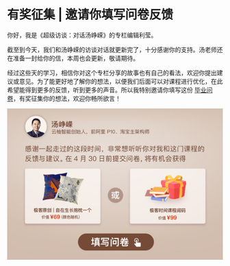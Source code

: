 # 有奖征集 | 邀请你填写问卷反馈
你好，我是《超级访谈：对话汤峥嵘》的专栏编辑利莹。

截至到今天，我们和汤峥嵘的访谈对话就更新完了，十分感谢你的支持。汤老师还在准备一封给你的信，本周也会更新，敬请期待。

经过这些天的学习，相信你对这个专栏分享的故事也有自己的看法，欢迎你提出建议或意见。为了能更好地了解你的想法，以便我们后面可以对课程进行优化，在此希望能得到更多的反馈，听到更多的声音。所以我特别邀请你填写这份 [毕业问卷](https://jinshuju.net/f/J4zgXm)，有奖征集你的想法，欢迎你畅所欲言！

[![](images/506771/43c3cfb3f51155ab0dbd0523aa9d35ae.jpg)](https://jinshuju.net/f/J4zgXm)